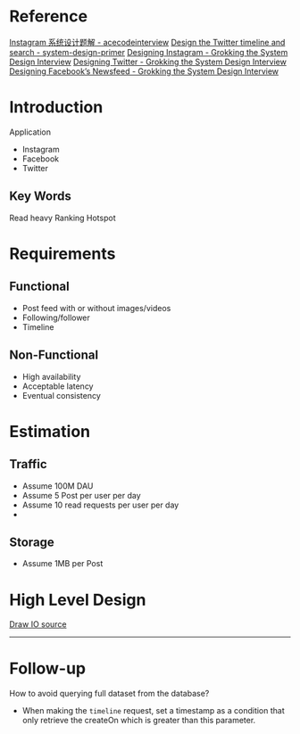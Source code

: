 # Reference

[Instagram 系统设计题解 - acecodeinterview](https://acecodeinterview.com/instagram/)
[Design the Twitter timeline and search - system-design-primer](https://github.com/donnemartin/system-design-primer/blob/master/solutions/system_design/twitter/README.md)
[Designing Instagram - Grokking the System Design Interview](https://www.educative.io/courses/grokking-the-system-design-interview/m2yDVZnQ8lG)
[Designing Twitter - Grokking the System Design Interview](https://www.educative.io/courses/grokking-the-system-design-interview/m2G48X18NDO)
[Designing Facebook’s Newsfeed - Grokking the System Design Interview](https://www.educative.io/courses/grokking-the-system-design-interview/gxpWJ3ZKYwl)

# Introduction
Application
 - Instagram
 - Facebook
 - Twitter

## Key Words
Read heavy
Ranking
Hotspot

# Requirements
## **Functional**
 - Post feed with or without images/videos
 - Following/follower
 - Timeline

## **Non-Functional**
 - High availability
 - Acceptable latency
 - Eventual consistency

# Estimation
## **Traffic**
- Assume 100M DAU
- Assume 5 Post per user per day
- Assume 10 read requests per user per day
- 

## **Storage**
- Assume 1MB per Post

# High Level Design

[Draw IO source]()

---
# Follow-up
How to avoid querying full dataset from the database?
 - When making the `timeline` request, set a timestamp as a condition that only retrieve the createOn which is greater than this parameter.


<!--stackedit_data:
eyJoaXN0b3J5IjpbNzgxNjU4NDI4LDIwNDYyNTczNThdfQ==
-->